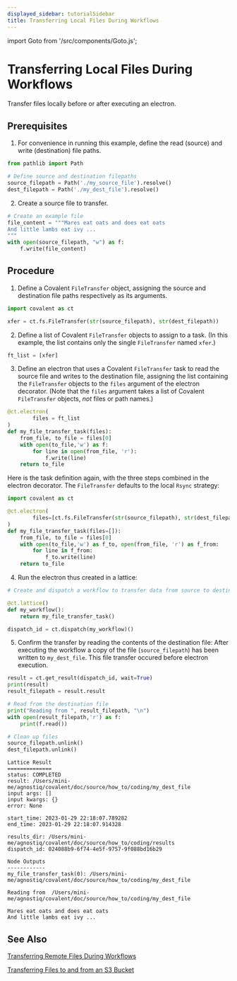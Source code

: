 ```yaml
---
displayed_sidebar: tutorialSidebar
title: Transferring Local Files During Workflows 
---
```


import Goto from '/src/components/Goto.js';

# Transferring Local Files During Workflows <Goto link="https://github.com/AgnostiqHQ/covalent/blob/develop/doc/source/how_to/coding/file_transfers_for_workflows_local.ipynb" />

Transfer files locally before or after executing an electron.

## Prerequisites

1. For convenience in running this example, define the read (source) and write (destination) file paths.

```python
from pathlib import Path

# Define source and destination filepaths
source_filepath = Path('./my_source_file').resolve()
dest_filepath = Path('./my_dest_file').resolve()
```

2. Create a source file to transfer.

```python
# Create an example file
file_content = """Mares eat oats and does eat oats
And little lambs eat ivy ...
"""
with open(source_filepath, "w") as f:
    f.write(file_content)
```

## Procedure

1. Define a Covalent `FileTransfer` object, assigning the source and destination file paths respectively as its arguments.

```python
import covalent as ct

xfer = ct.fs.FileTransfer(str(source_filepath), str(dest_filepath))
```

2. Define a list of Covalent `FileTransfer` objects to assign to a task. (In this example, the list contains only the single `FileTransfer` named `xfer`.)

```python
ft_list = [xfer]
```

3. Define an electron that uses a Covalent `FileTransfer` task to read the source file and writes to the destination file, assigning the list containing the `FileTransfer` objects to the `files` argument of the electron decorator. (Note that the `files` argument takes a list of Covalent `FileTransfer` objects, _not_ files or path names.)

```python
@ct.electron(
        files = ft_list
)
def my_file_transfer_task(files):
    from_file, to_file = files[0]
    with open(to_file,'w') as f:
        for line in open(from_file, 'r'):
            f.write(line)
    return to_file
```

Here is the task definition again, with the three steps combined in the electron decorator. The `FileTransfer` defaults to the local `Rsync` strategy:

```python
import covalent as ct

@ct.electron(
        files=[ct.fs.FileTransfer(str(source_filepath), str(dest_filepath))] # defaults to Rsync
)
def my_file_transfer_task(files=[]):
    from_file, to_file = files[0]
    with open(to_file,'w') as f_to, open(from_file, 'r') as f_from:
        for line in f_from:
            f_to.write(line)
    return to_file
```

4. Run the electron thus created in a lattice:

```python
# Create and dispatch a workflow to transfer data from source to destination, and write to destination file

@ct.lattice()
def my_workflow():
    return my_file_transfer_task()

dispatch_id = ct.dispatch(my_workflow)()
```

5. Confirm the transfer by reading the contents of the destination file:
   After executing the workflow a copy of the file (`source_filepath`) has been written to `my_dest_file`. This file transfer occured before electron execution.

```python
result = ct.get_result(dispatch_id, wait=True)
print(result)
result_filepath = result.result

# Read from the destination file
print("Reading from ", result_filepath, "\n")
with open(result_filepath,'r') as f:
    print(f.read())

# Clean up files
source_filepath.unlink()
dest_filepath.unlink()
```

    Lattice Result
    ==============
    status: COMPLETED
    result: /Users/mini-me/agnostiq/covalent/doc/source/how_to/coding/my_dest_file
    input args: []
    input kwargs: {}
    error: None

    start_time: 2023-01-29 22:18:07.789282
    end_time: 2023-01-29 22:18:07.914328

    results_dir: /Users/mini-me/agnostiq/covalent/doc/source/how_to/coding/results
    dispatch_id: 024088b9-6f74-4e5f-9757-9f088bd16b29

    Node Outputs
    ------------
    my_file_transfer_task(0): /Users/mini-me/agnostiq/covalent/doc/source/how_to/coding/my_dest_file

    Reading from  /Users/mini-me/agnostiq/covalent/doc/source/how_to/coding/my_dest_file

    Mares eat oats and does eat oats
    And little lambs eat ivy ...

## See Also

[Transferring Remote Files During Workflows](/docs/user-documentation/how-to/file-transfers-to-from-remote)

[Transferring Files to and from an S3 Bucket](/docs/user-documentation/how-to/file-transfers-to-from-s3)

